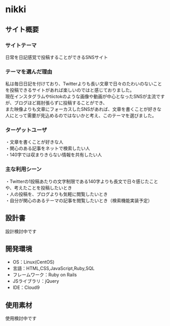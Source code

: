 # nikki
 
## サイト概要
### サイトテーマ
日常を日記感覚で投稿することができるSNSサイト

### テーマを選んだ理由
私は毎日日記を付けており、Twitterよりも長い文章で日々のたわいのないことを投稿できるサイトがあれば楽しいのではと感じておりました。  
現在インスタグラムやtiictokのような画像や動画が中心となったSNSが主流ですが、ブログほど肩肘張らずに投稿することができ、  
また映像よりも文章にフォーカスしたSNSがあれば、文章を書くことが好きな人にとって需要が見込めるのではないかと考え、このテーマを選びました。

### ターゲットユーザ
・文章を書くことが好きな人  
・関心のある記事をネットで検索したい人  
・140字では収まりきらない情報を共有したい人

### 主な利用シーン
・Twitterの1投稿あたりの文字制限である140字よりも長文で日々感じたことや、考えたことを投稿したいとき  
・人の投稿を、ブログよりも気軽に閲覧したいとき  
・自分が関心のあるテーマの記事を閲覧したいとき（検索機能実装予定）

## 設計書
設計検討中です

## 開発環境
- OS：Linux(CentOS)
- 言語：HTML,CSS,JavaScript,Ruby,SQL
- フレームワーク：Ruby on Rails
- JSライブラリ：jQuery
- IDE：Cloud9

## 使用素材
使用検討中です
